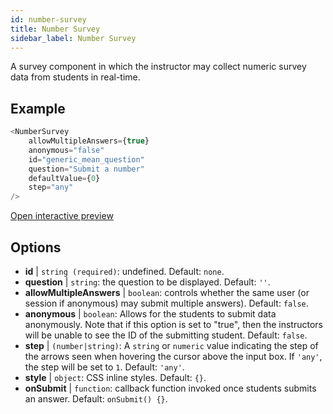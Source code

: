 ```yaml
---
id: number-survey
title: Number Survey
sidebar_label: Number Survey
---
```


A survey component in which the instructor may collect numeric survey data from students in real-time.

## Example

``` js
<NumberSurvey
    allowMultipleAnswers={true}
    anonymous="false"
    id="generic_mean_question"
    question="Submit a number"
    defaultValue={0}
    step="any"
/>
```

[Open interactive preview](https://isle.heinz.cmu.edu/components/number-survey)

## Options

* __id__ | `string (required)`: undefined. Default: `none`.
* __question__ | `string`: the question to be displayed. Default: `''`.
* __allowMultipleAnswers__ | `boolean`: controls whether the same user (or session if anonymous) may submit multiple answers). Default: `false`.
* __anonymous__ | `boolean`: Allows for the students to submit data anonymously. Note that if this option is set to "true", then the instructors will be unable to see the ID of the submitting student. Default: `false`.
* __step__ | `(number|string)`: A `string` or `numeric` value indicating the step of the arrows seen when hovering the cursor above the input box. If `'any'`, the step will be set to `1`. Default: `'any'`.
* __style__ | `object`: CSS inline styles. Default: `{}`.
* __onSubmit__ | `function`: callback function invoked once students submits an answer. Default: `onSubmit() {}`.
